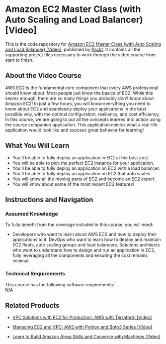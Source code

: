 


# Amazon EC2 Master Class (with Auto Scaling and Load Balancer) [Video]
This is the code repository for [Amazon EC2 Master Class (with Auto Scaling and Load Balancer) [Video]](https://www.packtpub.com/networking-and-servers/amazon-ec2-master-class-auto-scaling-and-load-balancer-video), published by [Packt](https://www.packtpub.com/?utm_source=github). It contains all the supporting project files necessary to work through the video course from start to finish.
## About the Video Course
AWS EC2 is the fundamental core component that every AWS professional should know about. Most people just know the basics of EC2. While this seems enough, there are so many things you probably don't know about Amazon EC2! In just a few hours, you will know everything you need to know about EC2 and seamlessly deploy your applications in the best possible way, with the optimal configuration, resiliency, and cost efficiency. In this course, we are going to put all the concepts learned into action using the course companion application. This application mimics what a real-life application would look like and exposes great behavior for learning!


<H2>What You Will Learn</H2>
<DIV class=book-info-will-learn-text>
<UL>
<LI> You'll be able to fully deploy an application in EC2 at the best cost.</LI>
<LI> You will be able to pick the perfect EC2 instance for your application.</LI>
<LI> You'll be able to fully deploy an application on EC2 with a load balancer.</LI>
<LI> You'll be able to fully deploy an application on EC2 that auto scales.</LI>
<LI> You will know all the moving parts of EC2 and become an EC2 expert.</LI>
  <LI>You will know about some of the most recent EC2 features!</LI>
</UL></DIV>

## Instructions and Navigation
### Assumed Knowledge
To fully benefit from the coverage included in this course, you will need:<br/>
<DIV class=book-info-will-learn-text>
<UL>
<LI> Developers who want to learn about AWS EC2 and how to deploy their applications to it. DevOps who want to learn how to deploy and maintain EC2 fleets, auto scaling groups and load balancers. Solutions architects who want to understand how to design and run an application in EC2, fully leveraging all the components and ensuring the cost remains minimal.</LI>
</UL>
<DIV>

### Technical Requirements
This course has the following software requirements:<br/>
N/A

## Related Products
* [VPC Solutions with EC2 for Production: AWS with Terraform [Video]](https://www.packtpub.com/application-development/vpc-solutions-ec2-production-aws-terraform-video)

* [Managing EC2 and VPC: AWS with Python and Boto3 Series [Video]](https://www.packtpub.com/application-development/managing-ec2-and-vpc-aws-python-and-boto3-series-video)

* [Learn to Build Amazon Alexa Skills and Converse with Machines [Video]](https://www.packtpub.com/application-development/learn-build-amazon-alexa-skills-and-converse-machines-video)
